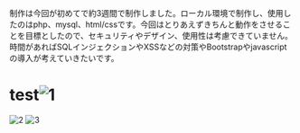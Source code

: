 制作は今回が初めてで約3週間で制作しました。ローカル環境で制作し、使用したのはphp、mysql、html/cssです。今回はとりあえずきちんと動作をさせることを目標としたので、セキュリティやデザイン、使用性は考慮できていません。時間があればSQLインジェクションやXSSなどの対策やBootstrapやjavascriptの導入が考えていきたいです。
# test![1](https://user-images.githubusercontent.com/131643967/234567685-0734ce6a-e18b-4bff-ace4-04e171215626.png)
![2](https://user-images.githubusercontent.com/131643967/234567699-8f956786-a576-4752-b8d5-d89926336ead.png)
![3](https://user-images.githubusercontent.com/131643967/234567712-34e67e24-63dc-4905-8f04-3bea30d90f93.png)
